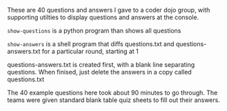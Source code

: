 These are 40 questions and answers I gave to a coder dojo group,
with supporting utilties to display questions and answers at the console.

  `show-questions` is a python program than shows all questions

  `show-answers` is a shell program that diffs questions.txt and questions-answers.txt
  for a particular round, starting at 1

questions-answers.txt is created first, with a blank line separating questions.
When finised, just delete the answers in a copy called questions.txt

The 40 example questions here took about 90 minutes to go through.
The teams were given standard blank table quiz sheets to fill out their answers.
